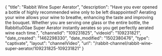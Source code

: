 {
    "title": "Rabbit Wine Super Aerator",
    "description": "Have you ever opened a bottle of highly recommended wine only to be left disappointed? Aerating your wine allows your wine to breathe, enhancing the taste and improving the bouquet. Whether you are serving one glass or the entire bottle, the Rabbit\u00ae Super Aerator instantly aerates so you get perfectly aerated wine each time.",
    "channelid": "109231825",
    "videoid": "109231821",
    "date_created": "1462298330",
    "date_modified": "1502380476",
    "type": "captivate",
    "layout": "channelVideo",
    "url": "\/rabbit-channel\/rabbit-wine-super-aerator\/109231825-109231821"
}